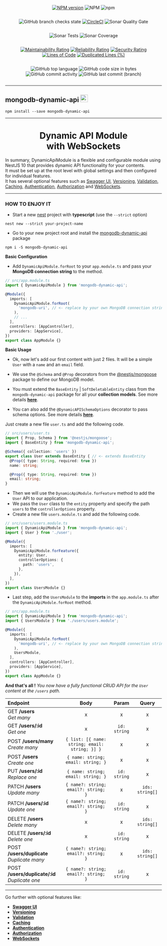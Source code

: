 <div style="text-align: center; width: 100%;">
<div style="display: inline-block">

[![NPM version](https://img.shields.io/npm/v/mongodb-dynamic-api.svg)](https://www.npmjs.com/package/mongodb-dynamic-api)
![NPM](https://img.shields.io/npm/l/mongodb-dynamic-api?registry_uri=https%3A%2F%2Fregistry.npmjs.com)
![npm](https://img.shields.io/npm/dw/mongodb-dynamic-api)
</div>
</div>

<div style="text-align: center; width: 100%;">
<div style="display: inline-block">

![GitHub branch checks state](https://img.shields.io/github/checks-status/MikeDev75015/mongodb-dynamic-api/main)
[![CircleCI](https://circleci.com/gh/MikeDev75015/mongodb-dynamic-api.svg?style=shield)](https://app.circleci.com/pipelines/github/MikeDev75015/mongodb-dynamic-api)
![Sonar Quality Gate](https://img.shields.io/sonar/quality_gate/MikeDev75015_mongodb-dynamic-api?server=https%3A%2F%2Fsonarcloud.io)
</div>
</div>

<div style="text-align: center; width: 100%;">
<div style="display: inline-block">

![Sonar Tests](https://img.shields.io/sonar/tests/MikeDev75015_mongodb-dynamic-api?server=https%3A%2F%2Fsonarcloud.io)
![Sonar Coverage](https://img.shields.io/sonar/coverage/MikeDev75015_mongodb-dynamic-api?server=https%3A%2F%2Fsonarcloud.io)
</div>
</div>

<div style="text-align: center; width: 100%;">
<div style="display: inline-block">

[![Maintainability Rating](https://sonarcloud.io/api/project_badges/measure?project=MikeDev75015_mongodb-dynamic-api&metric=sqale_rating)](https://sonarcloud.io/dashboard?id=MikeDev75015_mongodb-dynamic-api)
[![Reliability Rating](https://sonarcloud.io/api/project_badges/measure?project=MikeDev75015_mongodb-dynamic-api&metric=reliability_rating)](https://sonarcloud.io/dashboard?id=MikeDev75015_mongodb-dynamic-api)
[![Security Rating](https://sonarcloud.io/api/project_badges/measure?project=MikeDev75015_mongodb-dynamic-api&metric=security_rating)](https://sonarcloud.io/dashboard?id=MikeDev75015_mongodb-dynamic-api)
[![Lines of Code](https://sonarcloud.io/api/project_badges/measure?project=MikeDev75015_mongodb-dynamic-api&metric=ncloc)](https://sonarcloud.io/dashboard?id=MikeDev75015_mongodb-dynamic-api)
[![Duplicated Lines (%)](https://sonarcloud.io/api/project_badges/measure?project=MikeDev75015_mongodb-dynamic-api&metric=duplicated_lines_density)](https://sonarcloud.io/dashboard?id=MikeDev75015_mongodb-dynamic-api)
</div>
</div>

<div style="text-align: center; width: 100%;">
<div style="display: inline-block">

![GitHub top language](https://img.shields.io/github/languages/top/MikeDev75015/mongodb-dynamic-api)
![GitHub code size in bytes](https://img.shields.io/github/languages/code-size/MikeDev75015/mongodb-dynamic-api)
![GitHub commit activity](https://img.shields.io/github/commit-activity/w/MikeDev75015/mongodb-dynamic-api)
![GitHub last commit (branch)](https://img.shields.io/github/last-commit/MikeDev75015/mongodb-dynamic-api/main)
</div>
</div>

---

## mongodb-dynamic-api <img src="https://pbs.twimg.com/media/EDoWJbUXYAArclg.png" width="24" height="24" />
```text
npm install --save mongodb-dynamic-api
```

---

<div style="text-align: center; width: 100%;">

# Dynamic API Module<br>with WebSockets

</div>


<p style="text-align: justify; width: 100%;font-size: 15px;">

In summary, DynamicApiModule is a flexible and configurable module using NestJS 10 that provides dynamic API functionality for your contents.
<br>It must be set up at the root level with global settings and then configured for individual features.
<br>It has several optional features such as
[Swagger UI](https://github.com/MikeDev75015/mongodb-dynamic-api/blob/develop/README/swagger-ui.md),
[Versioning](https://github.com/MikeDev75015/mongodb-dynamic-api/blob/develop/README/versioning.md),
[Validation](https://github.com/MikeDev75015/mongodb-dynamic-api/blob/develop/README/validation.md),
[Caching](https://github.com/MikeDev75015/mongodb-dynamic-api/blob/develop/README/caching.md),
[Authentication](https://github.com/MikeDev75015/mongodb-dynamic-api/blob/develop/README/authentication.md),
[Authorization](https://github.com/MikeDev75015/mongodb-dynamic-api/blob/develop/README/authorization.md) and
[WebSockets](https://github.com/MikeDev75015/mongodb-dynamic-api/blob/develop/README/websockets.md).

</p>

___

### HOW TO ENJOY IT

- Start a new [nest](https://docs.nestjs.com/) project with **typescript** (use the `--strict` option)
```text
nest new --strict your-project-name
```

- Go to your new project root and install the [mongodb-dynamic-api](https://www.npmjs.com/package/mongodb-dynamic-api) package
```text
npm i -S mongodb-dynamic-api
```
**Basic Configuration**

- Add `DynamicApiModule.forRoot` to your `app.module.ts` and pass your **MongoDB connection string** to the method.

```typescript
// src/app.module.ts
import { DynamicApiModule } from 'mongodb-dynamic-api';

@Module({
  imports: [
    DynamicApiModule.forRoot(
      'mongodb-uri', // <- replace by your own MongoDB connection string
    ),
    // ...
  ],
  controllers: [AppController],
  providers: [AppService],
})
export class AppModule {}
```
**Basic Usage**

- Ok, now let's add our first content with just 2 files. It will be a simple `User` with a `name` and an `email` field.
- We use the `@Schema` and `@Prop` decorators from the <a href="https://docs.nestjs.com/techniques/mongodb#model-injection" target="_blank">@nestjs/mongoose</a> package to define our MongoDB model.

- You must extend the `BaseEntity` | `SoftDeletableEntity` class from the `mongodb-dynamic-api` package for all your **collection models**.
  See more details **[here](https://github.com/MikeDev75015/mongodb-dynamic-api/blob/develop/README/entities.md)**.

- You can also add the `@DynamicAPISchemaOptions` decorator to pass schema options.
See more details **[here](https://github.com/MikeDev75015/mongodb-dynamic-api/blob/develop/README/schema-options.md)**.

Just create a new file `user.ts` and add the following code.

```typescript
// src/users/user.ts
import { Prop, Schema } from '@nestjs/mongoose';
import { BaseEntity } from 'mongodb-dynamic-api';

@Schema({ collection: 'users' })
export class User extends BaseEntity { // <- extends BaseEntity
  @Prop({ type: String, required: true })
  name: string;

  @Prop({ type: String, required: true })
  email: string;
}
```

- Then we will use the `DynamicApiModule.forFeature` method to add the `User` API to our application.
- We pass the `User` class to the `entity` property and specify the path `users` to the `controllerOptions` property.
- Create a new file `users.module.ts` and add the following code.

```typescript
// src/users/users.module.ts
import { DynamicApiModule } from 'mongodb-dynamic-api';
import { User } from './user';

@Module({
  imports: [
    DynamicApiModule.forFeature({
      entity: User,
      controllerOptions: {
        path: 'users',
      },
    }),
  ],
})
export class UsersModule {}
```

- Last step, add the `UsersModule` to the **imports** in the `app.module.ts` after the `DynamicApiModule.forRoot` method.

```typescript
// src/app.module.ts
import { DynamicApiModule } from 'mongodb-dynamic-api';
import { UsersModule } from './users/users.module';

@Module({
  imports: [
    DynamicApiModule.forRoot(
      'mongodb-uri', // <- replace by your own MongoDB connection string
    ),
    UsersModule,
  ],
  controllers: [AppController],
  providers: [AppService],
})
export class AppModule {}
```

**And that's all !** *You now have a fully functional CRUD API for the `User` content at the `/users` path.*


| Endpoint                                          |                      Body                      |    Param     |      Query      |
|:--------------------------------------------------|:----------------------------------------------:|:------------:|:---------------:|
| GET **/users**               <br>*Get many*       |                       x                        |      x       |        x        |
| GET **/users/:id**           <br>*Get one*        |                       x                        | `id: string` |        x        |
| POST **/users/many**         <br>*Create many*    | `{ list: [{ name: string; email: string; }] }` |      x       |        x        |
| POST **/users**              <br>*Create one*     |       `{ name: string; email: string; }`       |      x       |        x        |
| PUT **/users/:id**           <br>*Replace one*    |       `{ name: string; email: string; }`       | `id: string` |        x        |
| PATCH **/users**             <br>*Update many*    |      `{ name?: string; email?: string; }`      |      x       | `ids: string[]` |
| PATCH **/users/:id**         <br>*Update one*     |      `{ name?: string; email?: string; }`      | `id: string` |        x        |
| DELETE **/users**            <br>*Delete many*    |                       x                        |      x       | `ids: string[]` |
| DELETE **/users/:id**        <br>*Delete one*     |                       x                        | `id: string` |        x        |
| POST **/users/duplicate**    <br>*Duplicate many* |      `{ name?: string; email?: string; }`      |      x       | `ids: string[]` |
| POST **/users/duplicate/:id**<br>*Duplicate one*  |      `{ name?: string; email?: string; }`      | `id: string` |        x        |

___

Go further with optional features like:
- **[Swagger UI](https://github.com/MikeDev75015/mongodb-dynamic-api/blob/develop/README/swagger-ui.md)**
- **[Versioning](https://github.com/MikeDev75015/mongodb-dynamic-api/blob/develop/README/versioning.md)**
- **[Validation](https://github.com/MikeDev75015/mongodb-dynamic-api/blob/develop/README/validation.md)**
- **[Caching](https://github.com/MikeDev75015/mongodb-dynamic-api/blob/develop/README/caching.md)**
- **[Authentication](https://github.com/MikeDev75015/mongodb-dynamic-api/blob/develop/README/authentication.md)**
- **[Authorization](https://github.com/MikeDev75015/mongodb-dynamic-api/blob/develop/README/authorization.md)**
- **[WebSockets](https://github.com/MikeDev75015/mongodb-dynamic-api/blob/develop/README/websockets.md)**




<br>
<br>
<br>


